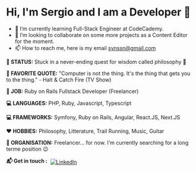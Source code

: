 # Hi, I'm Sergio and I am a Developer  :wave:


- 🌱 I’m currently learning Full-Stack Engineer at CodeCademy.
- 💞️ I’m looking to collaborate on some more projects as a Content Editor for the moment.
- 📫 How to reach me, here is my email synssn@gmail.com

**🤔 STATUS:**  Stuck in a never-ending quest for wisdom called philosophy :seedling:

**🐝 FAVORITE QUOTE:**  "Computer is not the thing. It's the thing that gets you to the thing." - Halt & Catch Fire (TV Show)

**💎 JOB:** Ruby on Rails Fullstack Developer (Freelancer) 

**💻 LANGUAGES:** PHP, Ruby, Javascript, Typescript

**💻 FRAMEWORKS:** Symfony, Ruby on Rails, Angular, React.JS, Next.JS

**❤️ HOBBIES:** Philosophy, Litterature, Trail Running, Music, Guitar

**🏢 ORGANISATION:** Freelancer... for now. I'm currently searching for a long terme position 😉

**:mailbox_with_mail: Get in touch :** 
<a target="_blank" href="https://www.linkedin.com/in/sergio-santamaria-nora/">
  <img src="https://raw.githubusercontent.com/MikeCodesDotNET/MikeCodesDotNET/a8abbf37441f3253f74ea255a47f289208d7568c/Resources/linkedIn.svg" alt="LinkedIn" style="vertical-align:top; margin:4px">
</a>



<!---
SergioSNW/SergioSNW is a ✨ special ✨ repository because its `README.md` (this file) appears on your GitHub profile.
You can click the Preview link to take a look at your changes.
--->
